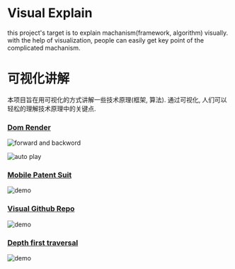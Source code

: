 # Visual Explain

this project's target is to explain machanism(framework, algorithm) visually.
with the help of visualization, people can easily get key point of the complicated machanism.

# 可视化讲解

本项目旨在用可视化的方式讲解一些技术原理(框架, 算法).
通过可视化, 人们可以轻松的理解技术原理中的关键点.


### [Dom Render](https://ssthouse.github.io/visual-explain/#/list/domRender)

![forward and backword](https://raw.githubusercontent.com/ssthouse/d3-blog/master/dom-render/img/forward_and_backword.gif)

![auto play](https://raw.githubusercontent.com/ssthouse/d3-blog/master/dom-render/img/autoplay.gif)

### [Mobile Patent Suit](https://ssthouse.github.io/visual-explain/#/list/patent-suit)

![demo](https://raw.githubusercontent.com/ssthouse/visual-explain/master/img/mobile-patent-suit.gif)

### [Visual Github Repo](https://ssthouse.github.io/github-visualization/#/main?user=ssthouse)

![demo](https://raw.githubusercontent.com/ssthouse/visual-explain/master/img/visual-github-repo.gif)


### [Depth first traversal](https://ssthouse.github.io/visual-explain/#/list/dft)

![demo](https://raw.githubusercontent.com/ssthouse/visual-explain/master/img/DFT-viz.gif)
